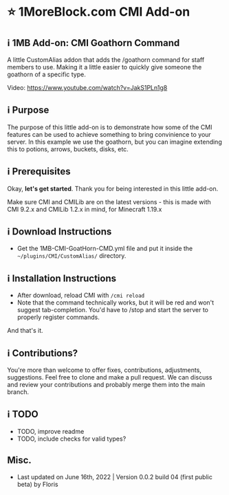 # :star: 1MoreBlock.com CMI Add-on

## <g-emoji class="g-emoji" alias="information_source" fallback-src="https://github.githubassets.com/images/icons/emoji/unicode/2139.png">ℹ️</g-emoji> 1MB Add-on: CMI Goathorn Command

A little CustomAlias addon that adds the /goathorn command for staff members to use. Making it a little easier to quickly give someone the goathorn of a specific type. 

Video: https://www.youtube.com/watch?v=JakS1PLn1g8

## <g-emoji class="g-emoji" alias="information_source" fallback-src="https://github.githubassets.com/images/icons/emoji/unicode/2139.png">ℹ️</g-emoji> Purpose

The purpose of this little add-on is to demonstrate how some of the CMI features can be used to achieve something to bring convinience to your server. In this example we use the goathorn, but you can imagine extending this to potions, arrows, buckets, disks, etc.

## <g-emoji class="g-emoji" alias="information_source" fallback-src="https://github.githubassets.com/images/icons/emoji/unicode/2139.png">ℹ️</g-emoji> Prerequisites

Okay, **let's get started**. Thank you for being interested in this little add-on.

Make sure CMI and CMILib are on the latest versions - this is made with CMI 9.2.x and CMILib 1.2.x in mind, for Minecraft 1.19.x

## <g-emoji class="g-emoji" alias="information_source" fallback-src="https://github.githubassets.com/images/icons/emoji/unicode/2139.png">ℹ️</g-emoji> Download Instructions

- Get the 1MB-CMI-GoatHorn-CMD.yml file and put it inside the `~/plugins/CMI/CustomAlias/` directory.

## <g-emoji class="g-emoji" alias="information_source" fallback-src="https://github.githubassets.com/images/icons/emoji/unicode/2139.png">ℹ️</g-emoji> Installation Instructions

- After download, reload CMI with `/cmi reload`
- Note that the command technically works, but it will be red and won't suggest tab-completion. You'd have to /stop and start the server to properly register commands.

And that's it. 

## <g-emoji class="g-emoji" alias="information_source" fallback-src="https://github.githubassets.com/images/icons/emoji/unicode/2139.png">ℹ️</g-emoji> Contributions?

You're more than welcome to offer fixes, contributions, adjustments, suggestions. Feel free to clone and make a pull request. We can discuss and review your contributions and probably merge them into the main branch.

## <g-emoji class="g-emoji" alias="information_source" fallback-src="https://github.githubassets.com/images/icons/emoji/unicode/2139.png">ℹ️</g-emoji> TODO

- TODO, improve readme
- TODO, include checks for valid types?

## Misc.

- Last updated on June 16th, 2022 | Version 0.0.2 build 04 (first public beta) by Floris
